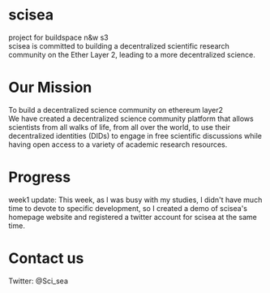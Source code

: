 # scisea
project for buildspace n&amp;w s3<br />
scisea is committed to building a decentralized scientific research community on the Ether Layer 2, leading to a more decentralized science.

# Our Mission
To build a decentralized science community on ethereum layer2<br />
We have created a decentralized science community platform that allows scientists from all walks of life, from all over the world, to use their decentralized identities (DIDs) to engage in free scientific discussions while having open access to a variety of academic research resources.

# Progress
week1 update: 
This week, as I was busy with my studies, I didn't have much time to devote to specific development, so I created a demo of scisea's homepage website and registered a twitter account for scisea at the same time.

# Contact us
Twitter: @Sci_sea

